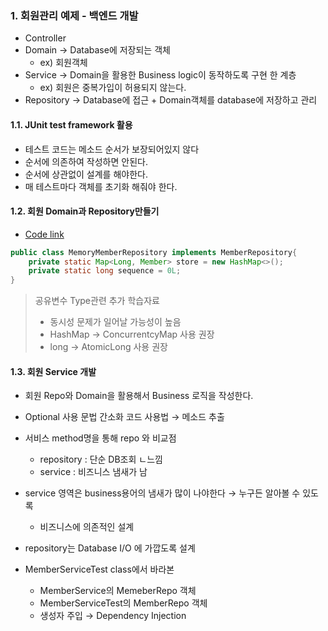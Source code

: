 ### 1. 회원관리 예제 - 백엔드 개발
- Controller
- Domain → Database에 저장되는 객체
  - ex) 회원객체 
- Service → Domain을 활용한 Business logic이 동작하도록 구현 한 계층
  - ex) 회원은 중복가입이 허용되지 않는다.
- Repository → Database에 접근 + Domain객체를 database에 저장하고 관리  

#### 1.1. JUnit test framework 활용
- 테스트 코드는 메소드 순서가 보장되어있지 않다
- 순서에 의존하여 작성하면 안된다.
- 순서에 상관없이 설계를 해야한다.  
- 매 테스트마다 객체를 초기화 해줘야 한다.

#### 1.2. 회원 Domain과 Repository만들기
- [Code link](https://github.com/GyeomFka/spring-I)

```java
public class MemoryMemberRepository implements MemberRepository{
    private static Map<Long, Member> store = new HashMap<>();
    private static long sequence = 0L;
}
```
> 공유변수 Type관련 추가 학습자료
> - 동시성 문제가 일어날 가능성이 높음
> - HashMap → ConcurrentcyMap 사용 권장
> - long → AtomicLong 사용 권장

#### 1.3. 회원 Service 개발
- 회원 Repo와 Domain을 활용해서 Business 로직을 작성한다.
- Optional 사용 문법 간소화 코드 사용법 → 메소드 추출 
- 서비스 method명을 통해 repo 와 비교점
  - repository : 단순 DB조회 ㄴ느낌
  - service : 비즈니스 냄새가 남
  
- service 영역은 business용어의 냄새가 많이 나야한다 → 누구든 알아볼 수 있도록
  - 비즈니스에 의존적인 설계
- repository는 Database I/O 에 가깝도록 설계  

- MemberServiceTest class에서 바라본 
  - MemberService의 MemeberRepo 객체
  - MemberServiceTest의 MemberRepo 객체
  - 생성자 주입 → Dependency Injection
  

